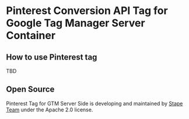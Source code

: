 # Pinterest Conversion API Tag for Google Tag Manager Server Container

## How to use Pinterest tag

TBD

## Open Source

Pinterest Tag for GTM Server Side is developing and maintained by [Stape Team](https://stape.io/) under the Apache 2.0 license.
